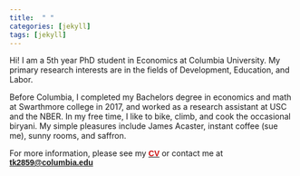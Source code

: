 ```yaml
---
title:  " "
categories: [jekyll]
tags: [jekyll]
---
```

Hi! I am a 5th year PhD student in Economics at Columbia University. My primary research interests are in the fields of Development, Education, and Labor. 

Before Columbia, I completed my Bachelors degree in economics and math at Swarthmore college in 2017, and worked as a research assistant at USC and the NBER. In my free time, I like to bike, climb, and cook the occasional biryani. My simple pleasures include James Acaster, instant coffee (sue me), sunny rooms, and saffron. 

For more information, please see my <a href="{{ site.baseurl }}/files/TK_CV_03.15.24" target="_blank"><b><font face="Arial" color="#cc0e0e">CV</font></b></a> or contact me at <a href="mailto:{{ site.author.email }}" title="Email {{ site.author.email }}" target="_blank"><b><font face="Arial" color="#cc0e0e">tk2859@columbia.edu</font></b></a>

